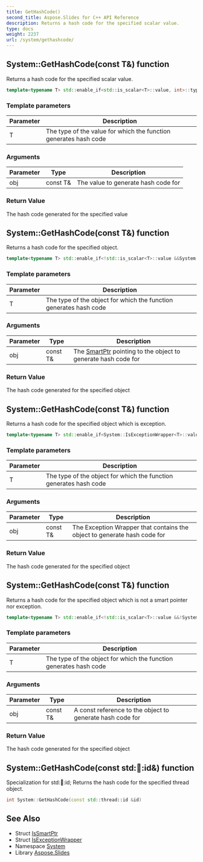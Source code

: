 ```yaml
---
title: GetHashCode()
second_title: Aspose.Slides for C++ API Reference
description: Returns a hash code for the specified scalar value.
type: docs
weight: 2237
url: /system/gethashcode/
---
```

## System::GetHashCode(const T\&) function


Returns a hash code for the specified scalar value.

```cpp
template<typename T> std::enable_if<std::is_scalar<T>::value, int>::type System::GetHashCode(const T &obj)
```


### Template parameters

| Parameter | Description |
| --- | --- |
| T | The type of the value for which the function generates hash code |

### Arguments

| Parameter | Type | Description |
| --- | --- | --- |
| obj | const T\& | The value to generate hash code for |

### Return Value

The hash code generated for the specified value

## System::GetHashCode(const T\&) function


Returns a hash code for the specified object.

```cpp
template<typename T> std::enable_if<!std::is_scalar<T>::value &&System::IsSmartPtr<T>::value, int>::type System::GetHashCode(const T &obj)
```


### Template parameters

| Parameter | Description |
| --- | --- |
| T | The type of the object for which the function generates hash code |

### Arguments

| Parameter | Type | Description |
| --- | --- | --- |
| obj | const T\& | The [SmartPtr](../smartptr/) pointing to the object to generate hash code for |

### Return Value

The hash code generated for the specified object

## System::GetHashCode(const T\&) function


Returns a hash code for the specified object which is exception.

```cpp
template<typename T> std::enable_if<System::IsExceptionWrapper<T>::value, int>::type System::GetHashCode(const T &obj)
```


### Template parameters

| Parameter | Description |
| --- | --- |
| T | The type of the object for which the function generates hash code |

### Arguments

| Parameter | Type | Description |
| --- | --- | --- |
| obj | const T\& | The Exception Wrapper that contains the object to generate hash code for |

### Return Value

The hash code generated for the specified object

## System::GetHashCode(const T\&) function


Returns a hash code for the specified object which is not a smart pointer nor exception.

```cpp
template<typename T> std::enable_if<!std::is_scalar<T>::value &&!System::IsSmartPtr<T>::value &&!System::IsExceptionWrapper<T>::value, int>::type System::GetHashCode(const T &obj)
```


### Template parameters

| Parameter | Description |
| --- | --- |
| T | The type of the object for which the function generates hash code |

### Arguments

| Parameter | Type | Description |
| --- | --- | --- |
| obj | const T\& | A const reference to the object to generate hash code for |

### Return Value

The hash code generated for the specified object

## System::GetHashCode(const std::thread::id\&) function


Specialization for std::thread::id; Returns the hash code for the specified thread object.

```cpp
int System::GetHashCode(const std::thread::id &id)
```

## See Also

* Struct [IsSmartPtr](../issmartptr/)
* Struct [IsExceptionWrapper](../isexceptionwrapper/)
* Namespace [System](../)
* Library [Aspose.Slides](../../)